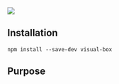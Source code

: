 <div align="center>

<h1>visual box</h1>
<p>Provides visual rendering status of components.</p>

</div>

---

[![](https://shields.io/npm/v/visual-box)](https://www.npmjs.com/package/visual-box)

<h2>Installation</h2>

```
npm install --save-dev visual-box
```

<h2>Purpose</h2>
